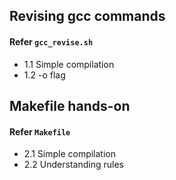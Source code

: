 ## Revising gcc commands
#### Refer `gcc_revise.sh`
* 1.1 Simple compilation
* 1.2 -o flag

## Makefile hands-on
#### Refer `Makefile`
* 2.1 Simple compilation
* 2.2 Understanding rules